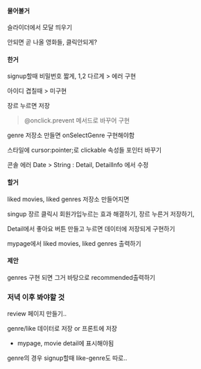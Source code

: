 #### 물어볼거

슬라이더에서 모달 띄우기

안되면 곧 나올 영화들, 클릭안되게?

#### 한거

signup할때 비밀번호 짧게, 1,2 다르게 > 에러 구현

아이디 겹칠때 > 미구현

장르 누르면 저장

> @onclick.prevent 메서드로 바꾸어 구현

genre 저장소 만들면 onSelectGenre 구현해야함



스타일에 cursor:pointer;로 clickable 속성들 포인터 바꾸기



콘솔 에러 Date > String : Detail, DetailInfo 에서 수정



#### 할거

liked movies, liked genres 저장소 만들어지면

singup 장르 클릭시 회원가입누르는 효과 해결하기, 장르 누른거 저장하기,

Detail에서 좋아요 버튼 만들고 누르면 데이터에 저장되게 구현하기

mypage에서 liked movies, liked genres 출력하기



#### 제안

genres 구현 되면 그거 바탕으로 recommended출력하기



### 저녁 이후 봐야할 것

review 페이지 만들기..

genre/like 데이터로 저장 or 프론트에 저장

- mypage, movie detail에 표시해야됨

genre의 경우 signup할때 like-genre도 따로..


